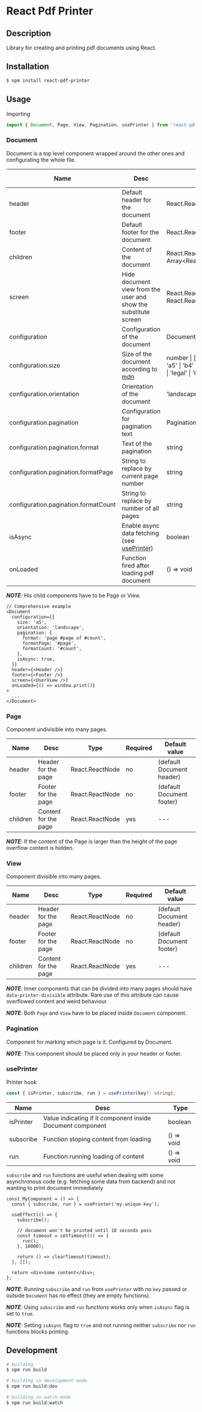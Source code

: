 # React Pdf Printer

## Description

Library for creating and printing pdf documents using React.

## Installation

```bash
$ npm install react-pdf-printer
```

## Usage

Importing

```typescript
import { Document, Page, View, Pagination, usePrinter } from 'react-pdf-printer';
```

### Document

Document is a top level component wrapped around the other ones and configurating the whole file.

| Name                                 | Desc                                                                                                        | Type                                                                                                                          | Required | Default value |
| ------------------------------------ | ----------------------------------------------------------------------------------------------------------- | ----------------------------------------------------------------------------------------------------------------------------- | -------- | ------------- |
| header                               | Default header for the document                                                                             | React.ReactNode                                                                                                               | yes      | ---           |
| footer                               | Default footer for the document                                                                             | React.ReactNode                                                                                                               | yes      | ---           |
| children                             | Content of the document                                                                                     | React.ReactElement\<ArticleProps\> \| Array\<React.ReactElement\<ArticleProps\>\>                                             | yes      | ---           |
| screen                               | Hide document view from the user and show the substitute screen                                             | React.ReactNode \| ((isLoading: boolean) => React.ReactNode)                                                                  | no       | ---           |
| configuration                        | Configuration of the document                                                                               | DocumentConfiguration                                                                                                         | no       | (see below)   |
| configuration.size                   | Size of the document according to [mdn](https://developer.mozilla.org/en-US/docs/Web/CSS/@page/size#values) | number \| [number, number] \| 'a3' \| 'a4' \| 'a5' \| 'b4' \| 'b5' \| 'jis-b4' \| 'jis-b5' \| 'letter' \| 'legal' \| 'ledger' | no       | 'a4'          |
| configuration.orientation            | Orientation of the document                                                                                 | 'landscape' \| 'portrait'                                                                                                     | no       | 'portrait'    |
| configuration.pagination             | Configuration for pagination text                                                                           | Pagination                                                                                                                    | no       | (see below)   |
| configuration.pagination.format      | Text of the pagination                                                                                      | string                                                                                                                        | no       | '#p / #c'     |
| configuration.pagination.formatPage  | String to replace by current page number                                                                    | string                                                                                                                        | no       | '#p'          |
| configuration.pagination.formatCount | String to replace by number of all pages                                                                    | string                                                                                                                        | no       | '#c'          |
| isAsync                              | Enable async data fetching (see [usePrinter](#useprinter))                                                  | boolean                                                                                                                       | no       | false         |
| onLoaded                             | Function fired after loading pdf document                                                                   | () => void                                                                                                                    | no       | ---           |

**_NOTE_**: His child components have to be Page or View.

```tsx
// Comprehensive example
<Document
  configuration={{
    size: 'a5',
    orientation: 'landscape',
    pagination: {
      format: 'page #page of #count',
      formatPage: '#page',
      formatCount: '#count',
    },
    isAsync: true,
  }}
  header={<Header />}
  footer={<Footer />}
  screen={<UserView />}
  onLoaded={() => window.print()}
>
  ...
</Document>
```

### Page

Component undivisible into many pages.

| Name     | Desc                 | Type            | Required | Default value             |
| -------- | -------------------- | --------------- | -------- | ------------------------- |
| header   | Header for the page  | React.ReactNode | no       | (default Document header) |
| footer   | Footer for the page  | React.ReactNode | no       | (default Document footer) |
| children | Content for the page | React.ReactNode | yes      | ---                       |

**_NOTE_**: If the content of the Page is larger than the height of the page overflow content is hidden.

### View

Component divisible into many pages.

| Name     | Desc                 | Type            | Required | Default value             |
| -------- | -------------------- | --------------- | -------- | ------------------------- |
| header   | Header for the page  | React.ReactNode | no       | (default Document header) |
| footer   | Footer for the page  | React.ReactNode | no       | (default Document footer) |
| children | Content for the page | React.ReactNode | yes      | ---                       |

**_NOTE_**: Inner components that can be divided into many pages should have `data-printer-divisible` attribute. Rare use of this attribute can cause overflowed content and weird behaviour.

**_NOTE_**: Both `Page` and `View` have to be placed inside `Document` component.

### Pagination

Component for marking which page is it. Configured by Document.

**_NOTE_**: This component should be placed only in your header or footer.

### usePrinter

Printer hook

```typescript
const { isPrinter, subscribe, run } = usePrinter(key?: string);
```

| Name      | Desc                                                       | Type       |
| --------- | ---------------------------------------------------------- | ---------- |
| isPrinter | Value indicating if it component inside Document component | boolean    |
| subscribe | Function stoping content from loading                      | () => void |
| run       | Function running loading of content                        | () => void |

`subscribe` and `run` functions are useful when dealing with some asynchronous code (e.g. fetching some data from backend) and not wanting to print document immediately

```tsx
const MyComponent = () => {
  const { subscribe, run } = usePrinter('my-unique-key');

  useEffect(() => {
    subscribe();

    // document won't be printed until 10 seconds pass
    const timeout = setTimeout(() => {
      run();
    }, 10000);

    return () => clearTimeout(timeout);
  }, []);

  return <div>Some content</div>;
};
```

**_NOTE_**: Running `subscribe` and `run` from `usePrinter` with no `key` passed or outside `Document` has no effect (they are empty functions).

**_NOTE_**: Using `subscribe` and `run` functions works only when `isAsync` flag is set to `true`.

**_NOTE_**: Setting `isAsync` flag to `true` and not running neither `subscribe` nor `run` functions blocks printing.

## Development

```bash
# building
$ npm run build

# building in development mode
$ npm run build:dev

# building in watch mode
$ npm run build:watch
```
